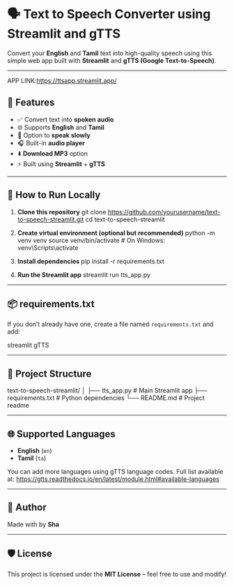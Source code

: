 # 🗣️ Text to Speech Converter using Streamlit and gTTS

Convert your **English** and **Tamil** text into high-quality speech using this simple web app built with **Streamlit** and **gTTS (Google Text-to-Speech)**.

---

APP LINK:https://ttsapp.streamlit.app/

## 🔧 Features

- ✅ Convert text into **spoken audio**
- 🌐 Supports **English** and **Tamil**
- 🐢 Option to **speak slowly**
- 🎧 Built-in **audio player**
- ⬇️ **Download MP3** option
- ⚡ Built using **Streamlit** + **gTTS**

---

## 🚀 How to Run Locally

1. **Clone this repository**
git clone https://github.com/yourusername/text-to-speech-streamlit.git
cd text-to-speech-streamlit


2. **Create virtual environment (optional but recommended)**
python -m venv venv
source venv/bin/activate # On Windows: venv\Scripts\activate



3. **Install dependencies**
pip install -r requirements.txt



4. **Run the Streamlit app**
streamlit run tts_app.py



---

## 📦 requirements.txt

If you don’t already have one, create a file named `requirements.txt` and add:

streamlit
gTTS



---

## 📝 Project Structure

text-to-speech-streamlit/
│
├── tts_app.py # Main Streamlit app
├── requirements.txt # Python dependencies
└── README.md # Project readme



---

## 🌐 Supported Languages

- **English** (`en`)
- **Tamil** (`ta`)

You can add more languages using gTTS language codes. Full list available at: https://gtts.readthedocs.io/en/latest/module.html#available-languages

---

## 🙌 Author

Made with by **Sha**  


---

## 🛡️ License

This project is licensed under the **MIT License** – feel free to use and modify!
